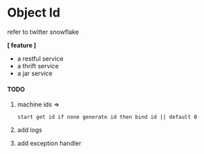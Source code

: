 Object Id
=====

refer to twitter snowflake

**[ feature ]**
* a restful service
* a thrift service
* a jar service

#### TODO

1. machine ids =>
 
    `start get id if none generate id then bind id || default 0`
    
2. add logs
3. add exception handler